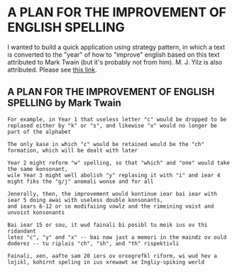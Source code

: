 # A PLAN FOR THE IMPROVEMENT OF ENGLISH SPELLING

I wanted to build a quick application using strategy pattern, in which a text is converted to the "year" of how to "improve" english based on this text attributed to Mark Twain (but it's probably not from him). M. J. Yilz is also attributed. Please see [this link](https://guidetogrammar.org/grammar/twain.htm).

## A PLAN FOR THE IMPROVEMENT OF ENGLISH SPELLING by Mark Twain

```
For example, in Year 1 that useless letter "c" would be dropped to be replased either by "k" or "s", and likewise "x" would no longer be part of the alphabet

The only kase in which "c" would be retained would be the "ch" formation, which will be dealt with later

Year 2 might reform "w" spelling, so that "which" and "one" would take the same konsonant,
wile Year 3 might well abolish "y" replasing it with "i" and iear 4 might fiks the "g/j" anomali wonse and for all

Jenerally, then, the improvement would kontinue iear bai iear with iear 5 doing awai with useless double konsonants,
and iears 6-12 or so modifaiing vowlz and the rimeining voist and unvoist konsonants

Bai iear 15 or sou, it wud fainali bi posibl tu meik ius ov thi ridandant
letez "c", "y" and "x" -- bai now jast a memori in the maindz ov ould doderez -- tu riplais "ch", "sh", and "th" rispektivli

Fainali, xen, aafte sam 20 iers ov orxogrefkl riform, wi wud hev a lojikl, kohirnt speling in ius xrewawt xe Ingliy-spiking werld
```

